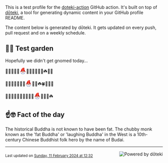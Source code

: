 This is a test profile for the [doteki-action](https://github.com/welpo/doteki-action) GitHub action. It's built on top of [dōteki](https://doteki.org), a tool for generating dynamic content in your GitHub profile README.

The content below is generated by dōteki. It gets updated on every push, pull request and on a weekly schedule.

## 👨‍🌾 Test garden

Hopefully we didn't get gnomed today…

<!-- garden start -->
🌻🌷🍄🥀🌱<sub><img src="https://raw.githubusercontent.com/welpo/doteki-action/main/assets/gnomed.png" width="21" alt="Consider yourself gnomed"></sub>🐛🌿🌲🌻🌲🌻☘️🌳🌼
<!-- garden end --><!-- garden start -->
🌳🐸🥀🌹🍄🐛🌸<sub><img src="https://raw.githubusercontent.com/welpo/doteki-action/main/assets/gnomed.png" width="21" alt="Consider yourself gnomed"></sub>🌼🌱☘️🍀🌿🐸🐛
<!-- garden end --><!-- garden start -->
🌿🌿🌺🐛🍀🌿🍄🌿🌿🍀<sub><img src="https://raw.githubusercontent.com/welpo/doteki-action/main/assets/gnomed.png" width="21" alt="Consider yourself gnomed"></sub>🦋🌺🐛☘️
<!-- garden end -->

## ☝️🤓 Fact of the day

<!-- did_you_know start -->
The historical Buddha is not known to have been fat. The chubby monk known as the 'fat Buddha' or 'laughing Buddha' in the West is a 10th-century Chinese Buddhist folk hero by the name of Budai.
<!-- did_you_know end -->

---

<a href="https://doteki.org"><img src="https://img.shields.io/badge/powered_by-d%C5%8Dteki-0?style=flat-square&labelColor=202b2d&color=5E936C" align="right" alt="Powered by dōteki"></a> <div style="text-align: left;"><sub>
<!-- last_updated start -->Last updated on <a href="https://github.com/welpo/doteki-action/actions/workflows/ci.yaml">Sunday, 11 February 2024 at 12:32<!-- last_updated end --></sub></div>
